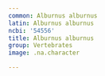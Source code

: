 ```yaml
---
common: Alburnus alburnus
latin: Alburnus alburnus
ncbi: '54556'
title: Alburnus alburnus
group: Vertebrates
image: .na.character

---
```

